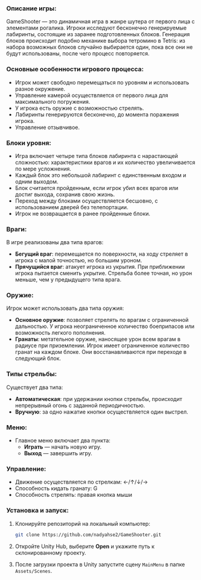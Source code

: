 ### Описание игры:

GameShooter — это динамичная игра в жанре шутера от первого лица с элементами рогалика. Игроки исследуют бесконечно генерируемые лабиринты, состоящие из заранее подготовленных блоков. Генерация блоков происходит подобно механике выбора тетромино в Tetris: из набора возможных блоков случайно выбирается один, пока все они не будут использованы, после чего процесс повторяется.

### Основные особенности игрового процесса:

- Игрок может свободно перемещаться по уровням и использовать разное окружение.
- Управление камерой осуществляется от первого лица для максимального погружения.
- У игрока есть оружие с возможностью стрелять.
- Лабиринты генерируются бесконечно, до момента поражения игрока.
- Управление отзывчивое.

### Блоки уровня:

- Игра включает четыре типа блоков лабиринта с нарастающей сложностью: характеристики врагов и их количество увеличивается по мере усложнения.
- Каждый блок это небольшой лабиринт с единственным входом и одним выходом.
- Блок считается пройденным, если игрок убил всех врагов или достиг выхода, сохранив свою жизнь.
- Переход между блоками осуществляется бесшовно, с использованием дверей без телепортации.
- Игрок не возвращается в ранее пройденные блоки.

### Враги:

В игре реализованы два типа врагов:
- **Бегущий враг**: перемещается по поверхности, на ходу стреляет в игрока с малой точностью, но большим уроном.
- **Прячущийся враг**: атакует игрока из укрытия. При приближении игрока пытается сменить укрытие. Стрельба более точная, но урон меньше, чем у предыдущего типа врага.
  
### Оружие:

Игрок может использовать два типа оружия:
- **Основное оружие**: позволяет стрелять по врагам с ограниченной дальностью. У игрока неограниченное количество боеприпасов или возможность легкого пополнения. 
- **Гранаты**: метательное оружие, наносящее урон всем врагам в радиусе при приземлении. Игрок имеет ограниченное количество гранат на каждом блоке. Они восстанавливаются при переходе в следующий блок.

### Типы стрельбы:
Существует два типа:
- **Автоматическая**: при удержании кнопки стрельбы, происходит непрерывный огонь с заданной периодичностью.
- **Вручную**: за одно нажатие кнопки осуществляется один выстрел.

### Меню:

- Главное меню включает два пункта:
  - **Играть** — начать новую игру.
  - **Выход** — завершить игру.
 
### Управление:
- Движение осуществляется по стрелкам: ←/↑/↓/→
- Способность кидать гранату: G
- Способность стрелять: правая кнопка мыши

### Установка и запуск:
1. Клонируйте репозиторий на локальный компьютер:
    ```bash
    git clone https://github.com/nadyahse2/GameShooter.git
    ```

2. Откройте Unity Hub, выберите **Open** и укажите путь к склонированному проекту.

3. После загрузки проекта в Unity запустите сцену `MainMenu` в папке `Assets/Scenes`.

